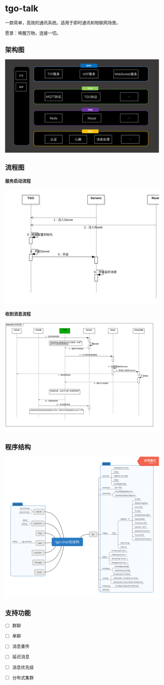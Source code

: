 # tgo-talk
一款简单，高效的通讯系统。适用于即时通讯和物联网场景。

愿景：唤醒万物，连接一切。

## 架构图
![](docs/架构图.png)

## 流程图

#### 服务启动流程
![](docs/服务启动流程.png)

#### 收到消息流程
![](docs/收发消息流程.png)

## 程序结构

![](docs/tgo-talk包结构.png)

## 支持功能
* [ ] 群聊
* [ ] 单聊
* [ ] 消息重传
* [ ] 延迟消息
* [ ] 消息优先级
* [ ] 分布式集群


 
